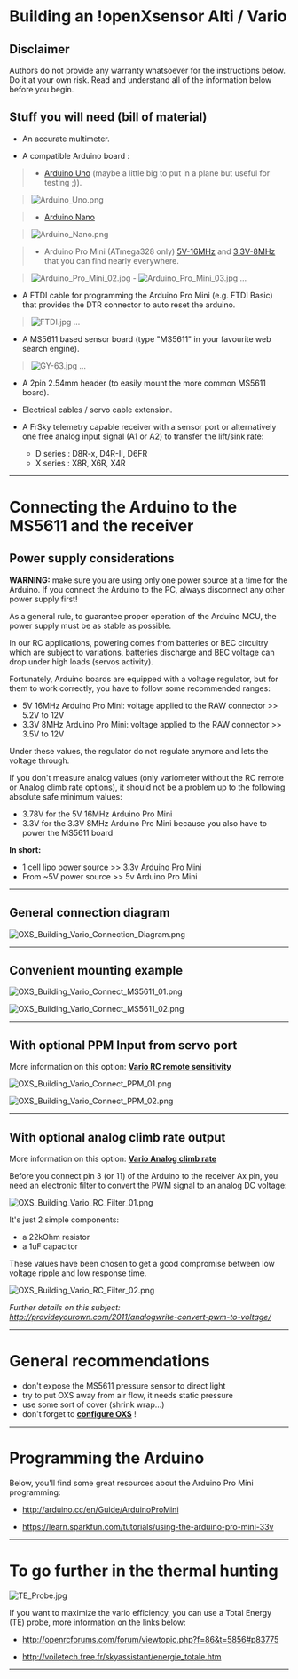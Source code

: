 # Building an !openXsensor Alti / Vario #

## Disclaimer ##

Authors do not provide any warranty whatsoever for the instructions below. Do it at your own risk. Read and understand all of the information below before you begin.


## Stuff you will need (bill of material) ##

  * An accurate multimeter.

  * A compatible Arduino board :

> - [Arduino Uno](http://arduino.cc/en/Main/ArduinoBoardUno) (maybe a little big to put in a plane but useful for testing ;)).

> ![Arduino_Uno.png](images/Arduino_Uno.png)

> - [Arduino Nano](http://arduino.cc/en/Main/ArduinoBoardNano)

> ![Arduino_Nano.png](images/Arduino_Nano.png)

> - Arduino Pro Mini (ATmega328 only)  [5V-16MHz](https://www.sparkfun.com/products/11113) and [3.3V-8MHz](https://www.sparkfun.com/products/11114) that you can find nearly everywhere.

> ![Arduino_Pro_Mini_02.jpg](images/Arduino_Pro_Mini_02.jpg) - ![Arduino_Pro_Mini_03.jpg](images/Arduino_Pro_Mini_03.jpg) ...

  * A FTDI cable for programming the Arduino Pro Mini (e.g. FTDI Basic) that provides the DTR connector to auto reset the arduino.

> ![FTDI.jpg](images/FTDI.jpg) ...

  * A MS5611 based sensor board (type "MS5611" in your favourite web search engine).

> ![GY-63.jpg](images/GY-63.jpg) ...

  * A 2pin 2.54mm header (to easily mount the more common MS5611 board).

  * Electrical cables / servo cable extension.

  * A FrSky telemetry capable receiver with a sensor port or alternatively one free analog input signal (A1 or A2) to transfer the lift/sink rate:
    * D series : D8R-x, D4R-II, D6FR
    * X series : X8R, X6R, X4R


---


# Connecting the Arduino to the MS5611 and the receiver #

## Power supply considerations ##

**WARNING:** make sure you are using only one power source at a time for the Arduino. If you connect the Arduino to the PC, always disconnect any other power supply first!

As a general rule, to guarantee proper operation of the Arduino MCU, the power supply must be as stable as possible.

In our RC applications, powering comes from batteries or BEC circuitry which are subject to variations, batteries discharge and BEC voltage can drop under high loads (servos activity).

Fortunately, Arduino  boards are equipped with a voltage regulator, but for them to work correctly, you have to follow some recommended ranges:
  * 5V 16MHz Arduino Pro Mini: voltage applied to the RAW connector >> 5.2V to 12V
  * 3.3V 8MHz Arduino Pro Mini: voltage applied to the RAW connector >> 3.5V to 12V

Under these values, the regulator do not regulate anymore and lets the voltage through.

If you don't measure analog values (only variometer without the RC remote or Analog climb rate options), it should not be a problem up to the following absolute safe minimum values:
  * 3.78V for the 5V 16MHz Arduino Pro Mini
  * 3.3V for the 3.3V 8MHz Arduino Pro Mini because you also have to power the MS5611 board

**In short:**
  * 1 cell lipo power source >> 3.3v Arduino Pro Mini
  * From ~5V power source >> 5v Arduino Pro Mini


---


## General connection diagram ##

![OXS_Building_Vario_Connection_Diagram.png](images/OXS_Building_Vario_Connection_Diagram.png)


---


## Convenient mounting example ##

![OXS_Building_Vario_Connect_MS5611_01.png](images/OXS_Building_Vario_Connect_MS5611_01.png)

![OXS_Building_Vario_Connect_MS5611_02.png](images/OXS_Building_Vario_Connect_MS5611_02.png)


---


## With optional PPM Input from servo port ##

More information on this option: **[Vario RC remote sensitivity](OXS_Conf_Vario#RC_remote_sensitivity.md)**

![OXS_Building_Vario_Connect_PPM_01.png](images/OXS_Building_Vario_Connect_PPM_01.png)

![OXS_Building_Vario_Connect_PPM_02.png](images/OXS_Building_Vario_Connect_PPM_02.png)


---


## With optional analog climb rate output ##

More information on this option: **[Vario Analog climb rate](OXS_Conf_Vario#Analog_climb_rate.md)**

Before you connect pin 3 (or 11) of the Arduino to the receiver Ax pin, you need an electronic filter to convert the PWM signal to an analog DC voltage:

![OXS_Building_Vario_RC_Filter_01.png](images/OXS_Building_Vario_RC_Filter_01.png)

It's just 2 simple components:

  * a 22kOhm resistor
  * a 1uF capacitor

These values have been chosen to get a good compromise between low voltage ripple and low response time.

![OXS_Building_Vario_RC_Filter_02.png](images/OXS_Building_Vario_RC_Filter_02.png)

_Further details on this subject: http://provideyourown.com/2011/analogwrite-convert-pwm-to-voltage/_


---


# General recommendations #

  * don't expose the MS5611 pressure sensor to direct light
  * try to put OXS away from air flow, it needs static pressure
  * use some sort of cover (shrink wrap...)
  * don't forget to **[configure OXS](OXS_Configuration)** !


---


# Programming the Arduino #

Below, you'll find some great resources about the Arduino Pro Mini programming:

  * http://arduino.cc/en/Guide/ArduinoProMini

  * https://learn.sparkfun.com/tutorials/using-the-arduino-pro-mini-33v


---


# To go further in the thermal hunting #

![TE_Probe.jpg](images/TE_Probe.jpg)

If you want to maximize the vario efficiency, you can use a Total Energy (TE) probe, more information on the links below:

  * http://openrcforums.com/forum/viewtopic.php?f=86&t=5856#p83775

  * http://voiletech.free.fr/skyassistant/energie_totale.htm


---
